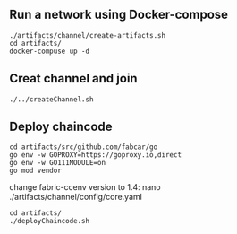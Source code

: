 ## Run a network using Docker-compose
    ./artifacts/channel/create-artifacts.sh
    cd artifacts/
    docker-compuse up -d
## Creat channel and join
    ./../createChannel.sh

## Deploy chaincode
    cd artifacts/src/github.com/fabcar/go
    go env -w GOPROXY=https://goproxy.io,direct
    go env -w GO111MODULE=on
    go mod vendor

change fabric-ccenv version to 1.4:
    nano ./artifacts/channel/config/core.yaml

    cd artifacts/
    ./deployChaincode.sh